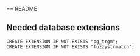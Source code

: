 == README

## Needed database extensions

```
CREATE EXTENSION IF NOT EXISTS "pg_trgm";
CREATE EXTENSION IF NOT EXISTS "fuzzystrmatch";
```

